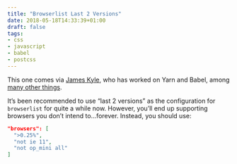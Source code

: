 ```yaml
---
title: "Browserlist Last 2 Versions"
date: 2018-05-18T14:33:39+01:00
draft: false
tags:
- css
- javascript
- babel
- postcss
---
```


This one comes via [James Kyle](https://jamie.build/last-2-versions), who has worked on Yarn and Babel, among [many other things](https://github.com/jamiebuilds).

It’s been recommended to use “last 2 versions” as the configuration for `browserlist` for quite a while now. However, you’ll end up supporting browsers you don’t intend to...forever. Instead, you should use:

```json
"browsers": [
  ">0.25%",
  "not ie 11",
  "not op_mini all"
]
```
